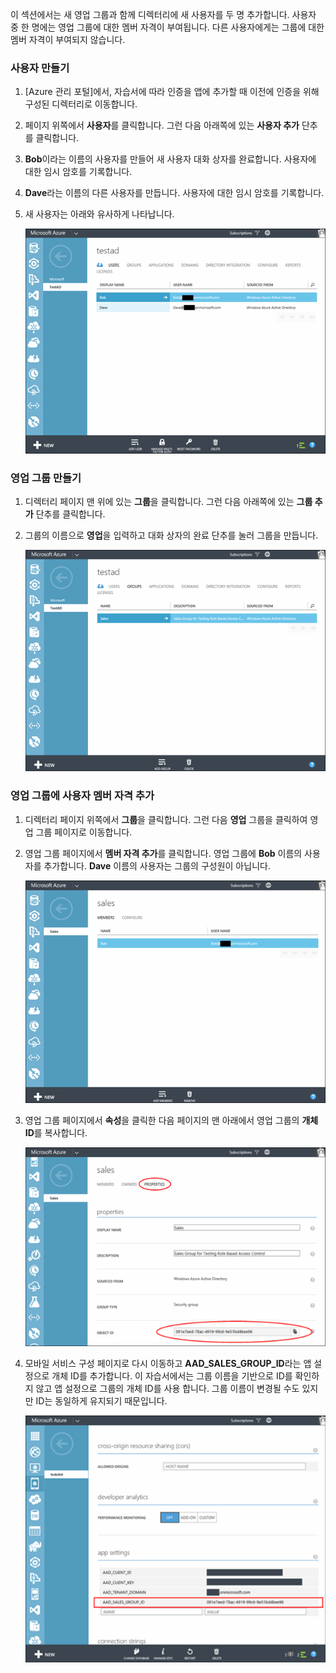 이 섹션에서는 새 영업 그룹과 함께 디렉터리에 새 사용자를 두 명 추가합니다. 사용자 중 한 명에는 영업 그룹에 대한 멤버 자격이 부여됩니다. 다른 사용자에게는 그룹에 대한 멤버 자격이 부여되지 않습니다.

### 사용자 만들기


1. [Azure 관리 포털]에서, 자습서에 따라 인증을 앱에 추가할 때 이전에 인증을 위해 구성된 디렉터리로 이동합니다.
2. 페이지 위쪽에서 **사용자**를 클릭합니다. 그런 다음 아래쪽에 있는 **사용자 추가** 단추를 클릭합니다. 
3. **Bob**이라는 이름의 사용자를 만들어 새 사용자 대화 상자를 완료합니다. 사용자에 대한 임시 암호를 기록합니다. 
4. **Dave**라는 이름의 다른 사용자를 만듭니다. 사용자에 대한 임시 암호를 기록합니다.
5. 새 사용자는 아래와 유사하게 나타납니다.

    ![](./media/mobile-services-aad-rbac-create-sales-group/users.png)


### 영업 그룹 만들기


1. 디렉터리 페이지 맨 위에 있는 **그룹**을 클릭합니다. 그런 다음 아래쪽에 있는 **그룹 추가** 단추를 클릭합니다. 
2. 그룹의 이름으로 **영업**을 입력하고 대화 상자의 완료 단추를 눌러 그룹을 만듭니다. 

    ![](./media/mobile-services-aad-rbac-create-sales-group/sales-group.png)

### 영업 그룹에 사용자 멤버 자격 추가


1. 디렉터리 페이지 위쪽에서 **그룹**을 클릭합니다. 그런 다음 **영업** 그룹을 클릭하여 영업 그룹 페이지로 이동합니다. 
2. 영업 그룹 페이지에서 **멤버 자격 추가**를 클릭합니다. 영업 그룹에 **Bob** 이름의 사용자를 추가합니다. **Dave** 이름의 사용자는 그룹의 구성원이 아닙니다.

    ![](./media/mobile-services-aad-rbac-create-sales-group/group-membership.png)

3. 영업 그룹 페이지에서 **속성**을 클릭한 다음 페이지의 맨 아래에서 영업 그룹의 **개체 ID**를 복사합니다.

   
    ![](./media/mobile-services-aad-rbac-create-sales-group/sales-group-id.png)

4. 모바일 서비스 구성 페이지로 다시 이동하고 **AAD_SALES_GROUP_ID**라는 앱 설정으로 개체 ID를 추가합니다. 이 자습서에서는 그룹 이름을 기반으로 ID를 확인하지 않고 앱 설정으로 그룹의 개체 ID를 사용 합니다. 그룹 이름이 변경될 수도 있지만 ID는 동일하게 유지되기 때문입니다.

    ![](./media/mobile-services-aad-rbac-create-sales-group/sales-group-id-app-setting.png)

<!---HONumber=July15_HO2-->